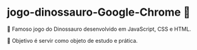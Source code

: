 # jogo-dinossauro-Google-Chrome 🦖
📌 Famoso jogo do Dinossauro desenvolvido em JavaScript, CSS e HTML.

📌 Objetivo é servir como objeto de estudo e prática.
